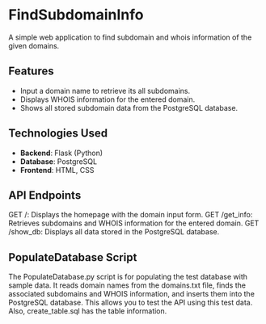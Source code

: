 # FindSubdomainInfo
A simple web application to find subdomain and whois information of the given domains.

## Features
- Input a domain name to retrieve its all subdomains.
- Displays WHOIS information for the entered domain.
- Shows all stored subdomain data from the PostgreSQL database.

## Technologies Used
- **Backend**: Flask (Python)
- **Database**: PostgreSQL
- **Frontend**: HTML, CSS

## API Endpoints
GET /: Displays the homepage with the domain input form.
GET /get_info: Retrieves subdomains and WHOIS information for the entered domain.
GET /show_db: Displays all data stored in the PostgreSQL database.

## PopulateDatabase Script
The PopulateDatabase.py script is for populating the test database with sample data. It reads domain names from the domains.txt file, finds the associated subdomains and WHOIS information, and inserts them into the PostgreSQL database. This allows you to test the API using this test data. Also, create_table.sql has the table information.